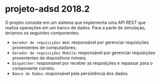 # projeto-adsd 2018.2

  O projeto consiste em um sistema que implementa uma API REST que realiza operações em um banco de dados. Para a parte de simulação, teriamos os seguintes componentes:
  
  * `Gerador de requisições Web`: responsável por gerenciar requisições provenientes de computadores;
  * `Gerador de requisições Mobile`: responsável por gerenciar requisições provenientes de dispositivos móveis;
  * `Dispatcher`: responsável por receber as requisições e repassar para o componente correto;
  * `Banco de Dados`: responsável pela persistência dos dados.
